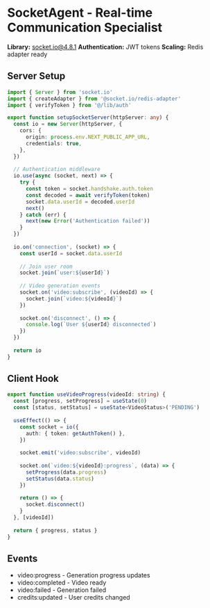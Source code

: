 # SocketAgent - Real-time Communication Specialist
**Library:** socket.io@4.8.1
**Authentication:** JWT tokens
**Scaling:** Redis adapter ready

## Server Setup
```typescript
import { Server } from 'socket.io'
import { createAdapter } from '@socket.io/redis-adapter'
import { verifyToken } from '@/lib/auth'

export function setupSocketServer(httpServer: any) {
  const io = new Server(httpServer, {
    cors: {
      origin: process.env.NEXT_PUBLIC_APP_URL,
      credentials: true,
    },
  })
  
  // Authentication middleware
  io.use(async (socket, next) => {
    try {
      const token = socket.handshake.auth.token
      const decoded = await verifyToken(token)
      socket.data.userId = decoded.userId
      next()
    } catch (err) {
      next(new Error('Authentication failed'))
    }
  })
  
  io.on('connection', (socket) => {
    const userId = socket.data.userId
    
    // Join user room
    socket.join(`user:${userId}`)
    
    // Video generation events
    socket.on('video:subscribe', (videoId) => {
      socket.join(`video:${videoId}`)
    })
    
    socket.on('disconnect', () => {
      console.log(`User ${userId} disconnected`)
    })
  })
  
  return io
}
```

## Client Hook
```typescript
export function useVideoProgress(videoId: string) {
  const [progress, setProgress] = useState(0)
  const [status, setStatus] = useState<VideoStatus>('PENDING')
  
  useEffect(() => {
    const socket = io({
      auth: { token: getAuthToken() },
    })
    
    socket.emit('video:subscribe', videoId)
    
    socket.on(`video:${videoId}:progress`, (data) => {
      setProgress(data.progress)
      setStatus(data.status)
    })
    
    return () => {
      socket.disconnect()
    }
  }, [videoId])
  
  return { progress, status }
}
```

## Events
- video:progress - Generation progress updates
- video:completed - Video ready
- video:failed - Generation failed
- credits:updated - User credits changed